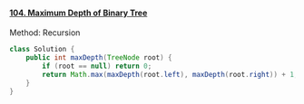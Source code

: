 #### [104. Maximum Depth of Binary Tree](https://leetcode-cn.com/problems/maximum-depth-of-binary-tree/)

Method: Recursion

```java
class Solution {
    public int maxDepth(TreeNode root) {
        if (root == null) return 0;
        return Math.max(maxDepth(root.left), maxDepth(root.right)) + 1; 
    }
}
```

